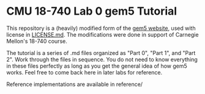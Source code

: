 # CMU 18-740 Lab 0 gem5 Tutorial
This repository is a (heavily) modified form of the [gem5 website](https://github.com/gem5/website), used with license in [LICENSE.md](LICENSE.md). The modifications were done in support of Carnegie Mellon's 18-740 course.

The tutorial is a series of .md files organized as "Part 0", "Part 1", and "Part 2". Work through the files in sequence. You do not need to know everything in these files perfectly as long as you get the general idea of how gem5 works. Feel free to come back here in later labs for reference.

Reference implementations are available in reference/